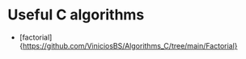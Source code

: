 # Useful C algorithms
- [factorial] {https://github.com/ViniciosBS/Algorithms_C/tree/main/Factorial}
